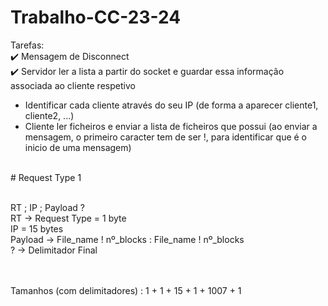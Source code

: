 # Trabalho-CC-23-24

Tarefas:<br>
✔️ Mensagem de Disconnect <br>
✔️ Servidor ler a lista a partir do socket e guardar essa informação associada ao cliente respetivo <br>
- Identificar cada cliente através do seu IP (de forma a aparecer cliente1, cliente2, ...)
- Cliente ler ficheiros e enviar a lista de ficheiros que possui (ao enviar a mensagem, o primeiro caracter tem de ser !, para identificar que é o inicio de uma mensagem)

<br>
# Request Type 1

<br>
<br>

RT ; IP ; Payload ?
<br>
RT -> Request Type = 1 byte
<br>
IP = 15 bytes
<br>
Payload -> File_name ! nº_blocks : File_name ! nº_blocks 
<br>
? -> Delimitador Final

<br>
<br>
Tamanhos (com delimitadores) : 1 + 1 + 15 + 1 + 1007 + 1
